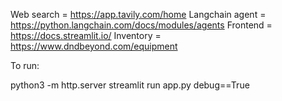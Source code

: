 Web search = https://app.tavily.com/home
Langchain agent = https://python.langchain.com/docs/modules/agents
Frontend = https://docs.streamlit.io/
Inventory = https://www.dndbeyond.com/equipment

To run:

python3 -m http.server
streamlit run app.py debug==True